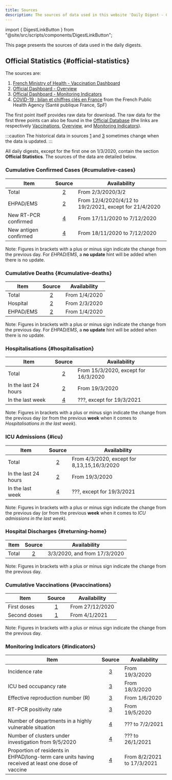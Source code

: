 ```yaml
---
title: Sources
description: The sources of data used in this website 'Daily Digest - COVID-19 IN FRANCE'
---
```


import { DigestLinkButton } from "@site/src/scripts/components/DigestLinkButton";

This page presents the sources of data used in the daily digests.

## Official Statistics {#official-statistics}

The sources are:

1. [French Ministry of Health - Vaccination Dashboard][vac]
2. [Official Dashboard - Overview][vue]
3. [Official Dashboard - Monitoring Indicators][indic]
4. [COVID-19 : bilan et chiffres clés en France][spf] from the French Public Health Agency (Santé publique France, SpF)

The first point itself provides raw data for download. The raw data for the first three points can also be found in the [Official Database][ofcl] (the links are respectively [Vaccinations][ofcl_vac], [Overview][ofcl_vue], and [Monitoring Indicators][ofcl_indic]).

[vac]: https://solidarites-sante.gouv.fr/grands-dossiers/vaccin-covid-19/article/le-tableau-de-bord-de-la-vaccination "French Ministry of Health - Vaccination Dashboard"
[vue]: https://dashboard.covid19.data.gouv.fr/vue-d-ensemble "Official Dashboard - Overview"
[indic]: https://dashboard.covid19.data.gouv.fr/suivi-indicateurs "Official Dashboard - Monitoring Indicators"
[spf]: https://www.santepubliquefrance.fr/dossiers/coronavirus-covid-19/coronavirus-chiffres-cles-et-evolution-de-la-covid-19-en-france-et-dans-le-monde "French Public Health Agency (Santé publique France, SpF)"
[ofcl]: https://www.data.gouv.fr/fr/pages/donnees-coronavirus "Official Database"
[ofcl_vac]: https://www.data.gouv.fr/fr/datasets/donnees-relatives-aux-personnes-vaccinees-contre-la-covid-19-1/ "Official Database - Vaccinations"
[ofcl_vue]: https://www.data.gouv.fr/en/datasets/donnees-relatives-a-lepidemie-de-covid-19-en-france-vue-densemble/ "Official Database - Overview"
[ofcl_indic]: https://www.data.gouv.fr/fr/datasets/indicateurs-de-suivi-de-lepidemie-de-covid-19/ "Official Database - Monitoring Indicators"

:::caution
The historical data in sources [1][vac] and [3][indic] sometimes change when the data is updated.
:::

All daily digests, except for the first one on 1/3/2020, contain the section **Official Statistics**. The sources of the data are detailed below.

### Cumulative Confirmed Cases {#cumulative-cases}

| Item                  |  Source  | Availability                                           |
| --------------------- | :------: | ------------------------------------------------------ |
| Total                 | [2][vue] | From 2/3/2020/3/2                                      |
| EHPAD/EMS             | [2][vue] | From 12/4/2020/4/12 to 19/2/2021, except for 21/4/2020 |
| New RT-PCR confirmed  | [4][spf] | From 17/11/2020 to 7/12/2020                           |
| New antigen confirmed | [4][spf] | From 18/11/2020 to 7/12/2020                           |

Note: Figures in brackets with a plus or minus sign indicate the change from the previous day. For _EHPAD/EMS_, a **no update** hint will be added when there is no update.

### Cumulative Deaths {#cumulative-deaths}

| Item      |  Source  | Availability  |
| --------- | :------: | ------------- |
| Total     | [2][vue] | From 1/4/2020 |
| Hospital  | [2][vue] | From 2/3/2020 |
| EHPAD/EMS | [2][vue] | From 1/4/2020 |

Note: Figures in brackets with a plus or minus sign indicate the change from the previous day. For _EHPAD/EMS_, a **no update** hint will be added when there is no update.

### Hospitalisations {#hospitalisation}

| Item                 |  Source  | Availability                         |
| -------------------- | :------: | ------------------------------------ |
| Total                | [2][vue] | From 15/3/2020, except for 16/3/2020 |
| In the last 24 hours | [2][vue] | From 19/3/2020                       |
| In the last week     | [4][spf] | ???, except for 19/3/2021            |

Note: Figures in brackets with a plus or minus sign indicate the change from the previous day (or from the previous **week** when it comes to _Hospitalisations in the last week_).

### ICU Admissions {#icu}

| Item                 |  Source  | Availability                                |
| -------------------- | :------: | ------------------------------------------- |
| Total                | [2][vue] | From 4/3/2020, except for 8,13,15,16/3/2020 |
| In the last 24 hours | [2][vue] | From 19/3/2020                              |
| In the last week     | [4][spf] | ???, except for 19/3/2021                   |

Note: Figures in brackets with a plus or minus sign indicate the change from the previous day (or from the previous **week** when it comes to _ICU admissions in the last week_).

### Hospital Discharges {#returning-home}

| Item  |  Source  | Availability                 |
| ----- | :------: | ---------------------------- |
| Total | [2][vue] | 3/3/2020, and from 17/3/2020 |

Note: Figures in brackets with a plus or minus sign indicate the change from the previous day.

### Cumulative Vaccinations {#vaccinations}

| Item         |  Source  | Availability    |
| ------------ | :------: | --------------- |
| First doses  | [1][vac] | From 27/12/2020 |
| Second doses | [1][vac] | From 4/1/2021   |

Note: Figures in brackets with a plus or minus sign indicate the change from the previous day.

### Monitoring Indicators {#indicators}

| Item                                                                                               |   Source   | Availability               |
| -------------------------------------------------------------------------------------------------- | :--------: | -------------------------- |
| Incidence rate                                                                                     | [3][indic] | From 19/3/2020             |
| ICU bed occupancy rate                                                                             | [3][indic] | From 18/3/2020             |
| Effective reproduction number (R)                                                                  | [3][indic] | From 1/6/2020              |
| RT-PCR positivity rate                                                                             | [3][indic] | From 19/5/2020             |
| Number of departments in a highly vulnerable situation                                             |  [4][spf]  | ??? to 7/2/2021            |
| Number of clusters under investigation from 9/5/2020                                               |  [4][spf]  | ??? to 26/1/2021           |
| Proportion of residents in EHPAD/long-term care units having received at least one dose of vaccine |  [4][spf]  | From 8/2/2021 to 17/3/2021 |

<br />
<div className="flex-center--wrap">
  <DigestLinkButton linkType="latest" isButtonOutline={true} buttonText="Back to the latest digest" />
  <DigestLinkButton linkType="random" isButtonOutline={false} buttonText="Read a random digest" />
</div>
